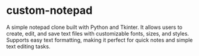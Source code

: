 # custom-notepad
A simple notepad clone built with Python and Tkinter. It allows users to create, edit, and save text files with customizable fonts, sizes, and styles. Supports easy text formatting, making it perfect for quick notes and simple text editing tasks.
